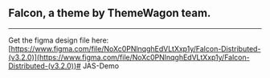 ## Falcon, a theme by ThemeWagon team.
---
Get the figma design file here:
[https://www.figma.com/file/NoXc0PNlnqghEdVLtXxp1y/Falcon-Distributed-(v3.2.0)](https://www.figma.com/file/NoXc0PNlnqghEdVLtXxp1y/Falcon-Distributed-(v3.2.0))# JAS-Demo
